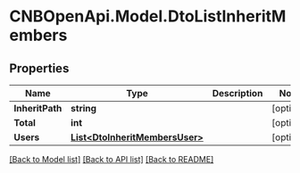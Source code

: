 # CNBOpenApi.Model.DtoListInheritMembers

## Properties

Name | Type | Description | Notes
------------ | ------------- | ------------- | -------------
**InheritPath** | **string** |  | [optional] 
**Total** | **int** |  | [optional] 
**Users** | [**List&lt;DtoInheritMembersUser&gt;**](DtoInheritMembersUser.md) |  | [optional] 

[[Back to Model list]](../../README.md#documentation-for-models) [[Back to API list]](../../README.md#documentation-for-api-endpoints) [[Back to README]](../../README.md)

